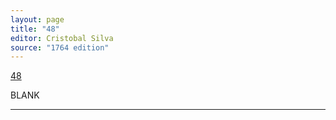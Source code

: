 ```yaml
---
layout: page
title: "48"
editor: Cristobal Silva
source: "1764 edition"
---
```



[48]()

BLANK

---
